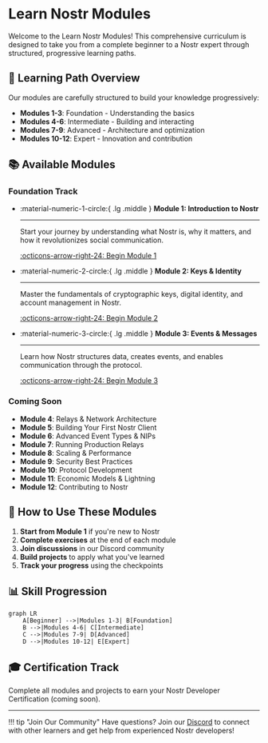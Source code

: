 # Learn Nostr Modules

Welcome to the Learn Nostr Modules! This comprehensive curriculum is designed to take you from a complete beginner to a Nostr expert through structured, progressive learning paths.

## 🎯 Learning Path Overview

Our modules are carefully structured to build your knowledge progressively:

- **Modules 1-3**: Foundation - Understanding the basics
- **Modules 4-6**: Intermediate - Building and interacting
- **Modules 7-9**: Advanced - Architecture and optimization
- **Modules 10-12**: Expert - Innovation and contribution

## 📚 Available Modules

### Foundation Track

<div class="grid cards" markdown>

-   :material-numeric-1-circle:{ .lg .middle } **Module 1: Introduction to Nostr**

    ---

    Start your journey by understanding what Nostr is, why it matters, and how it revolutionizes social communication.

    [:octicons-arrow-right-24: Begin Module 1](module-01-introduction.md)

-   :material-numeric-2-circle:{ .lg .middle } **Module 2: Keys & Identity**

    ---

    Master the fundamentals of cryptographic keys, digital identity, and account management in Nostr.

    [:octicons-arrow-right-24: Begin Module 2](module-02-keys-identity.md)

-   :material-numeric-3-circle:{ .lg .middle } **Module 3: Events & Messages**

    ---

    Learn how Nostr structures data, creates events, and enables communication through the protocol.

    [:octicons-arrow-right-24: Begin Module 3](module-03-events-messages.md)

</div>

### Coming Soon

- **Module 4**: Relays & Network Architecture
- **Module 5**: Building Your First Nostr Client
- **Module 6**: Advanced Event Types & NIPs
- **Module 7**: Running Production Relays
- **Module 8**: Scaling & Performance
- **Module 9**: Security Best Practices
- **Module 10**: Protocol Development
- **Module 11**: Economic Models & Lightning
- **Module 12**: Contributing to Nostr

## 🚀 How to Use These Modules

1. **Start from Module 1** if you're new to Nostr
2. **Complete exercises** at the end of each module
3. **Join discussions** in our Discord community
4. **Build projects** to apply what you've learned
5. **Track your progress** using the checkpoints

## 📊 Skill Progression

```mermaid
graph LR
    A[Beginner] -->|Modules 1-3| B[Foundation]
    B -->|Modules 4-6| C[Intermediate]
    C -->|Modules 7-9| D[Advanced]
    D -->|Modules 10-12| E[Expert]
```

## 🎓 Certification Track

Complete all modules and projects to earn your Nostr Developer Certification (coming soon).

---

!!! tip "Join Our Community"
    Have questions? Join our [Discord](https://discord.gg/BtkVKRkJ) to connect with other learners and get help from experienced Nostr developers!
